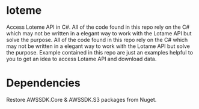 # loteme
Access Loteme API in C#. 
All of the code found in this repo rely on the C# which may not be written in a elegant way to work with the Lotame API but solve the purpose. All of the code found in this repo rely on the C# which may not be written in a elegant way to work with the Lotame API but solve the purpose. Example contained in this repo are just an examples helpful to you to get an idea to access Lotame API and download data. 

# Dependencies
Restore  AWSSDK.Core &  AWSSDK.S3 packages from Nuget.
